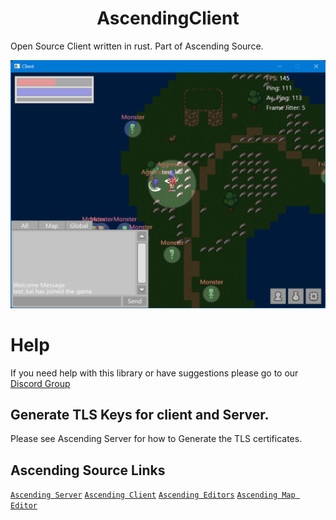 <h1 align="center">
 AscendingClient
</h1>
Open Source Client written in rust. Part of Ascending Source.

![Client showcase](./images/client.png)

# Help

If you need help with this library or have suggestions please go to our [Discord Group](https://discord.gg/gVXNDwpS3Z)

## Generate TLS Keys for client and Server.

Please see Ascending Server for how to Generate the TLS certificates.

## Ascending Source Links
[`Ascending Server`](https://github.com/AscendingCreations/AscendingServer)
[`Ascending Client`](https://github.com/AscendingCreations/AscendingClient)
[`Ascending Editors`](https://github.com/AscendingCreations/AscendingEditors)
[`Ascending Map Editor`](https://github.com/AscendingCreations/AscendingMapEditor)